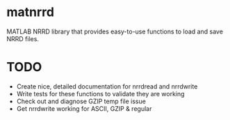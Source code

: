 # matnrrd
MATLAB NRRD library that provides easy-to-use functions to load and save NRRD files.

# TODO
* Create nice, detailed documentation for nrrdread and nrrdwrite
* Write tests for these functions to validate they are working
* Check out and diagnose GZIP temp file issue
* Get nrrdwrite working for ASCII, GZIP & regular